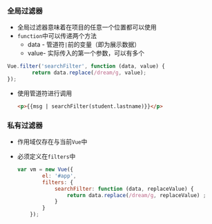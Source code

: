 ### 全局过滤器

- 全局过滤器意味着在项目的任意一个位置都可以使用
- `function`中可以传递两个方法
  - data - 管道符`|`前的变量（即为展示数据）
  - value- 实际传入的第一个参数，可以有多个

```javascript
Vue.filter('searchFilter', function (data, value) {
        return data.replace(/dream/g, value);
});
```

- 使用管道符进行调用

  ```html
  <p>{{msg | searchFilter(student.lastname)}}</p>
  ```

### 私有过滤器

- 作用域仅存在与当前`Vue`中

- 必须定义在`filters`中

  ```javascript
  var vm = new Vue({
          el: '#app',
          filters: {
              searchFilter: function (data, replaceValue) {
                  return data.replace(/dream/g, replaceValue) ;
              }
          }
      });
  ```

  

